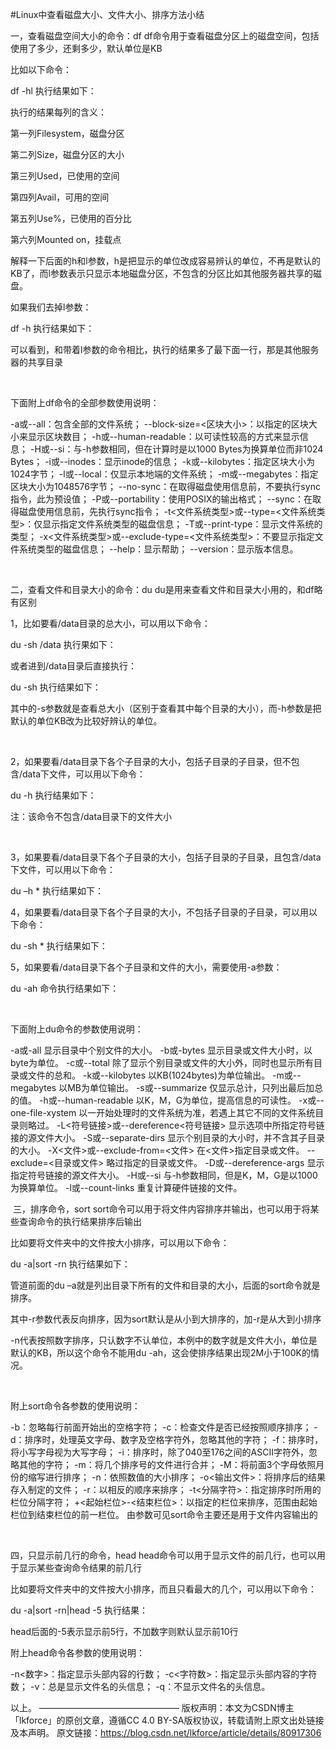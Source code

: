 #Linux中查看磁盘大小、文件大小、排序方法小结

一，查看磁盘空间大小的命令：df
df命令用于查看磁盘分区上的磁盘空间，包括使用了多少，还剩多少，默认单位是KB



比如以下命令：

df -hl
执行结果如下：



执行的结果每列的含义：

第一列Filesystem，磁盘分区

第二列Size，磁盘分区的大小

第三列Used，已使用的空间

第四列Avail，可用的空间

第五列Use%，已使用的百分比

第六列Mounted on，挂载点

解释一下后面的h和l参数，h是把显示的单位改成容易辨认的单位，不再是默认的KB了，而l参数表示只显示本地磁盘分区，不包含的分区比如其他服务器共享的磁盘。

如果我们去掉l参数：

df -h
执行结果如下：



可以看到，和带着l参数的命令相比，执行的结果多了最下面一行，那是其他服务器的共享目录

 

下面附上df命令的全部参数使用说明：

-a或--all：包含全部的文件系统；
--block-size=<区块大小>：以指定的区块大小来显示区块数目；
-h或--human-readable：以可读性较高的方式来显示信息；
-H或--si：与-h参数相同，但在计算时是以1000 Bytes为换算单位而非1024 Bytes；
-i或--inodes：显示inode的信息；
-k或--kilobytes：指定区块大小为1024字节；
-l或--local：仅显示本地端的文件系统；
-m或--megabytes：指定区块大小为1048576字节；
--no-sync：在取得磁盘使用信息前，不要执行sync指令，此为预设值；
-P或--portability：使用POSIX的输出格式；
--sync：在取得磁盘使用信息前，先执行sync指令；
-t<文件系统类型>或--type=<文件系统类型>：仅显示指定文件系统类型的磁盘信息；
-T或--print-type：显示文件系统的类型；
-x<文件系统类型>或--exclude-type=<文件系统类型>：不要显示指定文件系统类型的磁盘信息；
--help：显示帮助；
--version：显示版本信息。

 

二，查看文件和目录大小的命令：du
du是用来查看文件和目录大小用的，和df略有区别



1，比如要看/data目录的总大小，可以用以下命令：

du -sh /data
执行果如下：



或者进到/data目录后直接执行：

du -sh
执行结果如下：



其中的-s参数就是查看总大小（区别于查看其中每个目录的大小），而-h参数是把默认的单位KB改为比较好辨认的单位。

 

2，如果要看/data目录下各个子目录的大小，包括子目录的子目录，但不包含/data下文件，可以用以下命令：

du -h
执行结果如下：



注：该命令不包含/data目录下的文件大小

 

3，如果要看/data目录下各个子目录的大小，包括子目录的子目录，且包含/data下文件，可以用以下命令：

du –h *
执行结果如下：





4，如果要看/data目录下各个子目录的大小，不包括子目录的子目录，可以用以下命令：

du -sh *
执行结果如下：





5，如果要看/data目录下各个子目录和文件的大小，需要使用-a参数：

du -ah
命令执行结果如下：



 

下面附上du命令的参数使用说明：

-a或-all 显示目录中个别文件的大小。
-b或-bytes 显示目录或文件大小时，以byte为单位。
-c或--total 除了显示个别目录或文件的大小外，同时也显示所有目录或文件的总和。
-k或--kilobytes 以KB(1024bytes)为单位输出。
-m或--megabytes 以MB为单位输出。
-s或--summarize 仅显示总计，只列出最后加总的值。
-h或--human-readable 以K，M，G为单位，提高信息的可读性。
-x或--one-file-xystem 以一开始处理时的文件系统为准，若遇上其它不同的文件系统目录则略过。
-L<符号链接>或--dereference<符号链接> 显示选项中所指定符号链接的源文件大小。
-S或--separate-dirs 显示个别目录的大小时，并不含其子目录的大小。
-X<文件>或--exclude-from=<文件> 在<文件>指定目录或文件。
--exclude=<目录或文件> 略过指定的目录或文件。
-D或--dereference-args 显示指定符号链接的源文件大小。
-H或--si 与-h参数相同，但是K，M，G是以1000为换算单位。
-l或--count-links 重复计算硬件链接的文件。

 三，排序命令，sort
sort命令可以用于将文件内容排序并输出，也可以用于将某些查询命令的执行结果排序后输出



比如要将文件夹中的文件按大小排序，可以用以下命令：

du -a|sort -rn
执行结果如下：



管道前面的du –a就是列出目录下所有的文件和目录的大小，后面的sort命令就是排序。

其中-r参数代表反向排序，因为sort默认是从小到大排序的，加-r是从大到小排序

-n代表按照数字排序，只认数字不认单位，本例中的数字就是文件大小，单位是默认的KB，所以这个命令不能用du -ah，这会使排序结果出现2M小于100K的情况。

 

附上sort命令各参数的使用说明：

-b：忽略每行前面开始出的空格字符；
-c：检查文件是否已经按照顺序排序；
-d：排序时，处理英文字母、数字及空格字符外，忽略其他的字符；
-f：排序时，将小写字母视为大写字母；
-i：排序时，除了040至176之间的ASCII字符外，忽略其他的字符；
-m：将几个排序号的文件进行合并；
-M：将前面3个字母依照月份的缩写进行排序；
-n：依照数值的大小排序；
-o<输出文件>：将排序后的结果存入制定的文件；
-r：以相反的顺序来排序；
-t<分隔字符>：指定排序时所用的栏位分隔字符；
+<起始栏位>-<结束栏位>：以指定的栏位来排序，范围由起始栏位到结束栏位的前一栏位。
由参数可见sort命令主要还是用于文件内容输出的

 

四，只显示前几行的命令，head
head命令可以用于显示文件的前几行，也可以用于显示某些查询命令结果的前几行



比如要将文件夹中的文件按大小排序，而且只看最大的几个，可以用以下命令：

du -a|sort -rn|head -5
执行结果：



head后面的-5表示显示前5行，不加数字则默认显示前10行



附上head命令各参数的使用说明：

-n<数字>：指定显示头部内容的行数；
-c<字符数>：指定显示头部内容的字符数；
-v：总是显示文件名的头信息；
-q：不显示文件名的头信息。


以上。
————————————————
版权声明：本文为CSDN博主「lkforce」的原创文章，遵循CC 4.0 BY-SA版权协议，转载请附上原文出处链接及本声明。
原文链接：https://blog.csdn.net/lkforce/article/details/80917306
